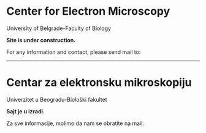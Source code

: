 # Center for Electron Microscopy
University of Belgrade-Faculty of Biology


**Site is under construction.**

For any information and contact, please send mail to: 

----

# Centar za elektronsku mikroskopiju
Univerzitet u Beogradu-Biološki fakultet

**Sajt je u izradi.**

Za sve informacije, molimo da nam se obratite na mail: 
